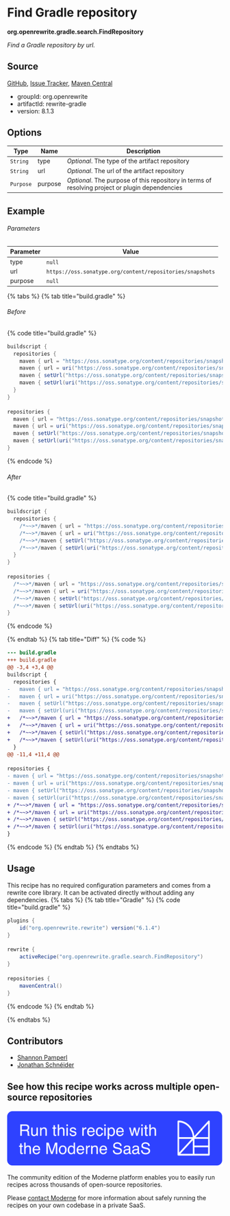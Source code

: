 # Find Gradle repository

**org.openrewrite.gradle.search.FindRepository**

_Find a Gradle repository by url._

## Source

[GitHub](https://github.com/openrewrite/rewrite/blob/main/rewrite-gradle/src/main/java/org/openrewrite/gradle/search/FindRepository.java), [Issue Tracker](https://github.com/openrewrite/rewrite/issues), [Maven Central](https://central.sonatype.com/artifact/org.openrewrite/rewrite-gradle/8.1.3/jar)

* groupId: org.openrewrite
* artifactId: rewrite-gradle
* version: 8.1.3

## Options

| Type | Name | Description |
| -- | -- | -- |
| `String` | type | *Optional*. The type of the artifact repository |
| `String` | url | *Optional*. The url of the artifact repository |
| `Purpose` | purpose | *Optional*. The purpose of this repository in terms of resolving project or plugin dependencies |

## Example

###### Parameters
| Parameter | Value |
| -- | -- |
|type|`null`|
|url|`https://oss.sonatype.org/content/repositories/snapshots`|
|purpose|`null`|


{% tabs %}
{% tab title="build.gradle" %}

###### Before
{% code title="build.gradle" %}
```groovy
buildscript {
  repositories {
    maven { url = "https://oss.sonatype.org/content/repositories/snapshots" }
    maven { url = uri("https://oss.sonatype.org/content/repositories/snapshots") }
    maven { setUrl("https://oss.sonatype.org/content/repositories/snapshots") }
    maven { setUrl(uri("https://oss.sonatype.org/content/repositories/snapshots")) }
  }
}

repositories {
  maven { url = "https://oss.sonatype.org/content/repositories/snapshots" }
  maven { url = uri("https://oss.sonatype.org/content/repositories/snapshots") }
  maven { setUrl("https://oss.sonatype.org/content/repositories/snapshots") }
  maven { setUrl(uri("https://oss.sonatype.org/content/repositories/snapshots")) }
}
```
{% endcode %}

###### After
{% code title="build.gradle" %}
```groovy
buildscript {
  repositories {
    /*~~>*/maven { url = "https://oss.sonatype.org/content/repositories/snapshots" }
    /*~~>*/maven { url = uri("https://oss.sonatype.org/content/repositories/snapshots") }
    /*~~>*/maven { setUrl("https://oss.sonatype.org/content/repositories/snapshots") }
    /*~~>*/maven { setUrl(uri("https://oss.sonatype.org/content/repositories/snapshots")) }
  }
}

repositories {
  /*~~>*/maven { url = "https://oss.sonatype.org/content/repositories/snapshots" }
  /*~~>*/maven { url = uri("https://oss.sonatype.org/content/repositories/snapshots") }
  /*~~>*/maven { setUrl("https://oss.sonatype.org/content/repositories/snapshots") }
  /*~~>*/maven { setUrl(uri("https://oss.sonatype.org/content/repositories/snapshots")) }
}
```
{% endcode %}

{% endtab %}
{% tab title="Diff" %}
{% code %}
```diff
--- build.gradle
+++ build.gradle
@@ -3,4 +3,4 @@
buildscript {
  repositories {
-   maven { url = "https://oss.sonatype.org/content/repositories/snapshots" }
-   maven { url = uri("https://oss.sonatype.org/content/repositories/snapshots") }
-   maven { setUrl("https://oss.sonatype.org/content/repositories/snapshots") }
-   maven { setUrl(uri("https://oss.sonatype.org/content/repositories/snapshots")) }
+   /*~~>*/maven { url = "https://oss.sonatype.org/content/repositories/snapshots" }
+   /*~~>*/maven { url = uri("https://oss.sonatype.org/content/repositories/snapshots") }
+   /*~~>*/maven { setUrl("https://oss.sonatype.org/content/repositories/snapshots") }
+   /*~~>*/maven { setUrl(uri("https://oss.sonatype.org/content/repositories/snapshots")) }
  }
@@ -11,4 +11,4 @@

repositories {
- maven { url = "https://oss.sonatype.org/content/repositories/snapshots" }
- maven { url = uri("https://oss.sonatype.org/content/repositories/snapshots") }
- maven { setUrl("https://oss.sonatype.org/content/repositories/snapshots") }
- maven { setUrl(uri("https://oss.sonatype.org/content/repositories/snapshots")) }
+ /*~~>*/maven { url = "https://oss.sonatype.org/content/repositories/snapshots" }
+ /*~~>*/maven { url = uri("https://oss.sonatype.org/content/repositories/snapshots") }
+ /*~~>*/maven { setUrl("https://oss.sonatype.org/content/repositories/snapshots") }
+ /*~~>*/maven { setUrl(uri("https://oss.sonatype.org/content/repositories/snapshots")) }
}
```
{% endcode %}
{% endtab %}
{% endtabs %}


## Usage

This recipe has no required configuration parameters and comes from a rewrite core library. It can be activated directly without adding any dependencies.
{% tabs %}
{% tab title="Gradle" %}
{% code title="build.gradle" %}
```groovy
plugins {
    id("org.openrewrite.rewrite") version("6.1.4")
}

rewrite {
    activeRecipe("org.openrewrite.gradle.search.FindRepository")
}

repositories {
    mavenCentral()
}

```
{% endcode %}
{% endtab %}

{% endtabs %}

## Contributors
* [Shannon Pamperl](shanman190@gmail.com)
* [Jonathan Schnéider](jkschneider@gmail.com)


## See how this recipe works across multiple open-source repositories

[![Moderne Link Image](/.gitbook/assets/ModerneRecipeButton.png)](https://app.moderne.io/recipes/org.openrewrite.gradle.search.FindRepository)

The community edition of the Moderne platform enables you to easily run recipes across thousands of open-source repositories.

Please [contact Moderne](https://moderne.io/product) for more information about safely running the recipes on your own codebase in a private SaaS.
